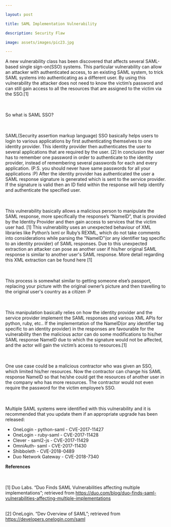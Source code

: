 ```yaml
--- 

layout: post 

title: SAML Implementation Vulnerability

description: Security Flaw 

image: assets/images/pic23.jpg 

--- 
```


A new vulnerability class has been discovered that affects several SAML-based single sign-on(SSO) systems. This particular vulnerability can allow an attacker with authenticated access, to an existing SAML system, to trick SAML systems into authenticating as a different user. By using this vulnerability the attacker does not need to know the victim’s password and can still gain access to all the resources that are assigned to the victim via the SSO.[1]

<br  /><br  />So what is SAML SSO?

<br  /><br  />SAML(Security assertion markup language) SSO basically helps users to login to various applications by first authenticating themselves to one identity provider. This identity provider then authenticates the user to several applications that are required by the user. [2] In conclusion the user has to remember one password in order to authenticate to the identity provider, instead of remembering several passwords for each and every application. (P.S. you should never have same passwords for all your applications :P) After the identity provider has authenticated the user a SAML response signature is generated which is sent to the service provider. If the signature is valid then an ID field within the response will help identify and authenticate the specified user.

<br  /><br  />This vulnerability basically allows a malicious person to manipulate the SAML response, more specifically the response’s “NameID”, that is provided by the Identity Provider and then gain access to services that the victim user had. [1] This vulnerability uses an unexpected behaviour of XML libraries like Python’s lxml or Ruby’s REXML, which do not take comments into considerations while parsing the "NameID"(or any identifier tag specific to an identity provider) of SAML responses. Due to this unexpected extraction an attacker can pose as another user if his/her original SAML response is similar to another user's SAML response. More detail regarding this XML extraction can be found here [1]

<br  /><br  />This process is somewhat similar to getting someone else’s passport, replacing your picture with the original owner’s picture and then travelling to the original user's country as a citizen :P 

<br  /><br  />This manipulation basically relies on how the identity provider and the service provider implement the SAML responses and various XML APIs for python, ruby, etc.. If the implementation of the NameID(or any identifier tag specific to an identity provider) in the responses are favourable for the vulnerability then the malicious actor can do some modifications to his/her SAML response NameID due to which the signature would not be affected, and the actor will gain the victim’s access to resources.[1]

<br  /><br  />One use case could be a malicious contractor who was given an SSO, which limited his/her resources. Now the contractor can change his SAML response NameID so that he/she could get the resources of another user in the company who has more resources. The contractor would not even require the password for the victim employee’s SSO.

<br  /><br  />Multiple SAML systems were identified with this vulnerability and it is recommended that you update them if an appropriate upgrade has been released:
- OneLogin - python-saml - CVE-2017-11427
- OneLogin - ruby-saml - CVE-2017-11428
- Clever - saml2-js - CVE-2017-11429
- OmniAuth- saml - CVE-2017-11430
- Shibboleth - CVE-2018-0489
- Duo Network Gateway - CVE-2018-7340

<b>References</b>

<br  /><br  />[1] Duo Labs. “Duo Finds SAML Vulnerabilities affecting multiple implementations”; retrieved from https://duo.com/blog/duo-finds-saml-vulnerabilities-affecting-multiple-implementations

<br  />[2] OneLogin. “Dev Overview of SAML”; retrieved from https://developers.onelogin.com/saml


